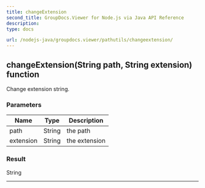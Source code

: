 ```yaml
---
title: changeExtension
second_title: GroupDocs.Viewer for Node.js via Java API Reference
description: 
type: docs

url: /nodejs-java/groupdocs.viewer/pathutils/changeextension/
---
```


## changeExtension(String path, String extension)  function
Change extension string.

### Parameters

| Name | Type | Description |
| --- | --- | --- |
| path | String | the path |
| extension | String | the extension |

### Result
String


---


